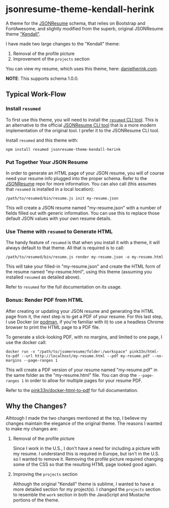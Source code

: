 # jsonresume-theme-kendall-herink

A theme for the [JSONResume](https://github.com/jsonresume/resume-schema) schema, that relies on Bootstrap and FontAwesome, and slightly modified from the superb, original JSONResume theme ["Kendall"](https://github.com/LinuxBozo/jsonresume-theme-kendall).

I have made two large changes to the "Kendall" theme:
1. Removal of the profile picture
2. Improvement of the `projects` section

You can view my resume, which uses this theme, here: [danielherink.com](https://danielherink.com).

**NOTE**: This supports schema 1.0.0.

## Typical Work-Flow

### Install `resumed`

To first use this theme, you will need to install the [`resumed` CLI tool](https://github.com/rbardini/resumed). This is an alternative to the official [JSONResume CLI tool](https://github.com/jsonresume/resume-cli) that is a more modern implementation of the original tool. I prefer it to the JSONResume CLI tool.

Install `resumed` and this theme with:

```
npm install resumed jsonresume-theme-kendall-herink
```

### Put Together Your JSON Resume

In order to generate an HTML page of your JSON resume, you will of course need your resume info plugged into the proper schema. Refer to the [JSONResume](https://github.com/jsonresume/resume-schema) repo for more information. You can also call (this assumes that `resumed` is installed in a local location):

```
/path/to/resumed/bin/resume.js init my-resume.json
```

This will create a JSON resume named "my-resume.json" with a number of fields filled out with generic information. You can use this to replace those default JSON values with your own resume details.

### Use Theme with `resumed` to Generate HTML

The handy feature of `resumed` is that when you install it with a theme, it will always default to that theme. All that is required is to call:

```
/path/to/resumed/bin/resume.js render my-resume.json -o my-resume.html
```

This will take your filled-in "my-resume.json" and create the HTML form of the resume named "my-resume.html", using this theme (assuming you installed `resumed` as detailed above).

Refer to `resumed` for the full documentation on its usage.

### Bonus: Render PDF from HTML

After creating or updating your JSON resume and generating the HTML page from it, the next step is to get a PDF of your resume. For this last step, I use Docker (or [podman](https://github.com/containers/podman), if you're familiar with it) to use a headless Chrome browser to print the HTML page to a PDF file.

To generate a slick-looking PDF, with no margins, and limited to one page, I use the docker call:

```
docker run -v "/path/to/jsomeresume/folder:/workspace" pink33n/html-to-pdf --url http://localhost/my-resume.html --pdf my-resume.pdf --no-margins --page-ranges 1
```

This will create a PDF version of your resume named "my-resume.pdf" in the same folder as the "my-resume.html" file. You can drop the `--page-ranges 1` in order to allow for multiple pages for your resume PDF.

Refer to the [pink33n/docker-html-to-pdf](https://github.com/pinkeen/docker-html-to-pdf) for full documentation.

## Why the Changes?

Alhtough I made the two changes mentioned at the top, I believe my changes maintain the elegance of the original theme. The reasons I wanted to make my changes are:

1. Removal of the profile picture

   Since I work in the U.S., I don't have a need for including a picture with my resume. I understand this is required in Europe, but isn't in the U.S. so I wanted to remove it. Removing the profile picture required changing some of the CSS so that the resulting HTML page looked good again.
2. Improving the `projects` section

   Although the original "Kendall" theme is sublime, I wanted to have a more detailed section for my project(s). I changed the `projects` section to resemble the `work` section in both the JavaScript and Mustache portions of the theme.

